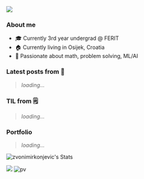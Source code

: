 <img src="https://i.pinimg.com/originals/1c/f9/52/1cf95275df88f7bfc0141c7e759887fd.gif">

### About me

- 🎓 Currently 3rd year undergrad @ FERIT
- 🏠 Currently living in Osijek, Croatia
- 💓 Passionate about math, problem solving, ML/AI

### Latest posts from 📝

> *loading...*

### TIL from 🗒

> *loading...*

### Portfolio

> *loading...*

![zvonimirkonjevic's Stats](https://github-readme-stats.vercel.app/api?username=zvonimirkonjevic&theme=react&show_icons=true&hide_border=true&count_private=true)

[<img src="https://img.shields.io/badge/-LinkedIn-blue?style=flat&logo=linkedin" />](https://www.linkedin.com/in/zvonimirkonjevic/) 
![pv](https://pageview.vercel.app/?github_user=zvonimirkonjevic)
